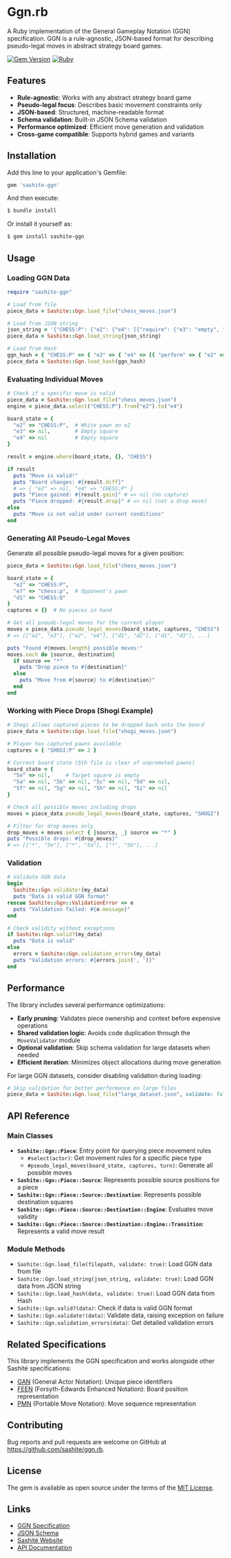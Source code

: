 # Ggn.rb

A Ruby implementation of the General Gameplay Notation (GGN) specification. GGN is a rule-agnostic, JSON-based format for describing pseudo-legal moves in abstract strategy board games.

[![Gem Version](https://badge.fury.io/rb/sashite-ggn.svg)](https://badge.fury.io/rb/sashite-ggn)
[![Ruby](https://github.com/sashite/ggn.rb/workflows/Ruby/badge.svg)](https://github.com/sashite/ggn.rb/actions)

## Features

- **Rule-agnostic**: Works with any abstract strategy board game
- **Pseudo-legal focus**: Describes basic movement constraints only
- **JSON-based**: Structured, machine-readable format
- **Schema validation**: Built-in JSON Schema validation
- **Performance optimized**: Efficient move generation and validation
- **Cross-game compatible**: Supports hybrid games and variants

## Installation

Add this line to your application's Gemfile:

```ruby
gem 'sashite-ggn'
```

And then execute:

```bash
$ bundle install
```

Or install it yourself as:

```bash
$ gem install sashite-ggn
```

## Usage

### Loading GGN Data

```ruby
require "sashite-ggn"

# Load from file
piece_data = Sashite::Ggn.load_file("chess_moves.json")

# Load from JSON string
json_string = '{"CHESS:P": {"e2": {"e4": [{"require": {"e3": "empty", "e4": "empty"}, "perform": {"e2": null, "e4": "CHESS:P"}}]}}}'
piece_data = Sashite::Ggn.load_string(json_string)

# Load from Hash
ggn_hash = { "CHESS:P" => { "e2" => { "e4" => [{ "perform" => { "e2" => nil, "e4" => "CHESS:P" } }] } } }
piece_data = Sashite::Ggn.load_hash(ggn_hash)
```

### Evaluating Individual Moves

```ruby
# Check if a specific move is valid
piece_data = Sashite::Ggn.load_file("chess_moves.json")
engine = piece_data.select("CHESS:P").from("e2").to("e4")

board_state = {
  "e2" => "CHESS:P",  # White pawn on e2
  "e3" => nil,        # Empty square
  "e4" => nil         # Empty square
}

result = engine.where(board_state, {}, "CHESS")

if result
  puts "Move is valid!"
  puts "Board changes: #{result.diff}"
  # => { "e2" => nil, "e4" => "CHESS:P" }
  puts "Piece gained: #{result.gain}" # => nil (no capture)
  puts "Piece dropped: #{result.drop}" # => nil (not a drop move)
else
  puts "Move is not valid under current conditions"
end
```

### Generating All Pseudo-Legal Moves

Generate all possible pseudo-legal moves for a given position:

```ruby
piece_data = Sashite::Ggn.load_file("chess_moves.json")

board_state = {
  "e2" => "CHESS:P",
  "e7" => "chess:p",  # Opponent's pawn
  "d1" => "CHESS:Q"
}
captures = {}  # No pieces in hand

# Get all pseudo-legal moves for the current player
moves = piece_data.pseudo_legal_moves(board_state, captures, "CHESS")
# => [["e2", "e3"], ["e2", "e4"], ["d1", "d2"], ["d1", "d3"], ...]

puts "Found #{moves.length} possible moves:"
moves.each do |source, destination|
  if source == "*"
    puts "Drop piece to #{destination}"
  else
    puts "Move from #{source} to #{destination}"
  end
end
```

### Working with Piece Drops (Shogi Example)

```ruby
# Shogi allows captured pieces to be dropped back onto the board
piece_data = Sashite::Ggn.load_file("shogi_moves.json")

# Player has captured pawns available
captures = { "SHOGI:P" => 2 }

# Current board state (5th file is clear of unpromoted pawns)
board_state = {
  "5e" => nil,     # Target square is empty
  "5a" => nil, "5b" => nil, "5c" => nil, "5d" => nil,
  "5f" => nil, "5g" => nil, "5h" => nil, "5i" => nil
}

# Check all possible moves including drops
moves = piece_data.pseudo_legal_moves(board_state, captures, "SHOGI")

# Filter for drop moves only
drop_moves = moves.select { |source, _| source == "*" }
puts "Possible drops: #{drop_moves}"
# => [["*", "5e"], ["*", "5a"], ["*", "5b"], ...]
```

### Validation

```ruby
# Validate GGN data
begin
  Sashite::Ggn.validate!(my_data)
  puts "Data is valid GGN format"
rescue Sashite::Ggn::ValidationError => e
  puts "Validation failed: #{e.message}"
end

# Check validity without exceptions
if Sashite::Ggn.valid?(my_data)
  puts "Data is valid"
else
  errors = Sashite::Ggn.validation_errors(my_data)
  puts "Validation errors: #{errors.join(', ')}"
end
```

## Performance

The library includes several performance optimizations:

- **Early pruning**: Validates piece ownership and context before expensive operations
- **Shared validation logic**: Avoids code duplication through the `MoveValidator` module
- **Optional validation**: Skip schema validation for large datasets when needed
- **Efficient iteration**: Minimizes object allocations during move generation

For large GGN datasets, consider disabling validation during loading:

```ruby
# Skip validation for better performance on large files
piece_data = Sashite::Ggn.load_file("large_dataset.json", validate: false)
```

## API Reference

### Main Classes

- **`Sashite::Ggn::Piece`**: Entry point for querying piece movement rules
  - `#select(actor)`: Get movement rules for a specific piece type
  - `#pseudo_legal_moves(board_state, captures, turn)`: Generate all possible moves
- **`Sashite::Ggn::Piece::Source`**: Represents possible source positions for a piece
- **`Sashite::Ggn::Piece::Source::Destination`**: Represents possible destination squares
- **`Sashite::Ggn::Piece::Source::Destination::Engine`**: Evaluates move validity
- **`Sashite::Ggn::Piece::Source::Destination::Engine::Transition`**: Represents a valid move result

### Module Methods

- `Sashite::Ggn.load_file(filepath, validate: true)`: Load GGN data from file
- `Sashite::Ggn.load_string(json_string, validate: true)`: Load GGN data from JSON string
- `Sashite::Ggn.load_hash(data, validate: true)`: Load GGN data from Hash
- `Sashite::Ggn.valid?(data)`: Check if data is valid GGN format
- `Sashite::Ggn.validate!(data)`: Validate data, raising exception on failure
- `Sashite::Ggn.validation_errors(data)`: Get detailed validation errors

## Related Specifications

This library implements the GGN specification and works alongside other Sashité specifications:

- [GAN](https://sashite.dev/documents/gan/) (General Actor Notation): Unique piece identifiers
- [FEEN](https://sashite.dev/documents/feen/) (Forsyth-Edwards Enhanced Notation): Board position representation
- [PMN](https://sashite.dev/documents/pmn/) (Portable Move Notation): Move sequence representation

## Contributing

Bug reports and pull requests are welcome on GitHub at https://github.com/sashite/ggn.rb.

## License

The gem is available as open source under the terms of the [MIT License](https://opensource.org/licenses/MIT).

## Links

- [GGN Specification](https://sashite.dev/documents/ggn/1.0.0/)
- [JSON Schema](https://sashite.dev/schemas/ggn/1.0.0/schema.json)
- [Sashité Website](https://sashite.com/)
- [API Documentation](https://rubydoc.info/github/sashite/ggn.rb/main)
